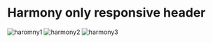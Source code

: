 # Harmony only responsive header
![haromny1](https://user-images.githubusercontent.com/25934445/161253179-09169f45-52be-43b9-8e52-0e2a2ca4e2e1.PNG)
![harmony2](https://user-images.githubusercontent.com/25934445/161253276-657b734f-7ebd-4388-a6ee-e69f496d0200.PNG)
![harmony3](https://user-images.githubusercontent.com/25934445/161253380-1a2e9b3c-f243-42ba-8de9-17fb37c71e16.PNG)
